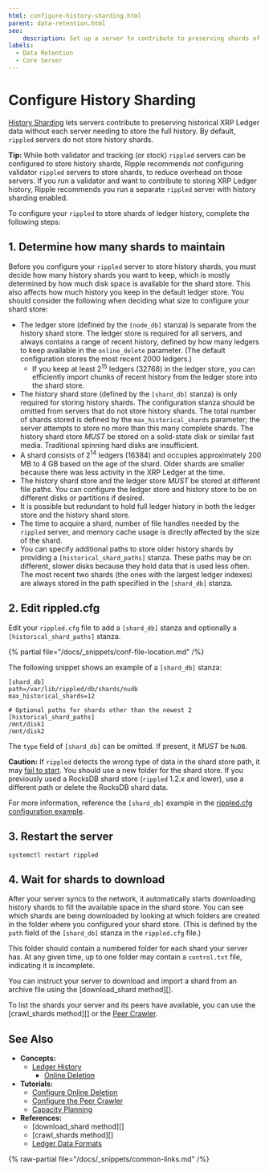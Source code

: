 ```yaml
---
html: configure-history-sharding.html
parent: data-retention.html
seo:
    description: Set up a server to contribute to preserving shards of historical XRP Ledger data.
labels:
  - Data Retention
  - Core Server
---
```

# Configure History Sharding

[History Sharding](history-sharding.md) lets servers contribute to preserving historical XRP Ledger data without each server needing to store the full history. By default, `rippled` servers do not store history shards.

**Tip:** While both validator and tracking (or stock) `rippled` servers can be configured to store history shards, Ripple recommends _not_ configuring validator `rippled` servers to store shards, to reduce overhead on those servers. If you run a validator and want to contribute to storing XRP Ledger history, Ripple recommends you run a separate `rippled` server with history sharding enabled.

To configure your `rippled` to store shards of ledger history, complete the following steps:

## 1. Determine how many shards to maintain

Before you configure your `rippled` server to store history shards, you must decide how many history shards you want to keep, which is mostly determined by how much disk space is available for the shard store. This also affects how much history you keep in the default ledger store. You should consider the following when deciding what size to configure your shard store:

- The ledger store (defined by the `[node_db]` stanza) is separate from the history shard store. The ledger store is required for all servers, and always contains a range of recent history, defined by how many ledgers to keep available in the `online_delete` parameter. (The default configuration stores the most recent 2000 ledgers.)
    - If you keep at least 2<sup>15</sup> ledgers (32768) in the ledger store, you can efficiently import chunks of recent history from the ledger store into the shard store.
- The history shard store (defined by the `[shard_db]` stanza) is only required for storing history shards. The configuration stanza should be omitted from servers that do not store history shards. The total number of shards stored is defined by the `max_historical_shards` parameter; the server attempts to store no more than this many complete shards. The history shard store _MUST_ be stored on a solid-state disk or similar fast media. Traditional spinning hard disks are insufficient.
- A shard consists of 2<sup>14</sup> ledgers (16384) and occupies approximately 200 MB to 4 GB based on the age of the shard. Older shards are smaller because there was less activity in the XRP Ledger at the time.
- The history shard store and the ledger store _MUST_ be stored at different file paths. You can configure the ledger store and history store to be on different disks or partitions if desired.
- It is possible but redundant to hold full ledger history in both the ledger store and the history shard store.
- The time to acquire a shard, number of file handles needed by the `rippled` server, and memory cache usage is directly affected by the size of the shard.
- You can specify additional paths to store older history shards by providing a `[historical_shard_paths]` stanza. These paths may be on different, slower disks because they hold data that is used less often. The most recent two shards (the ones with the largest ledger indexes) are always stored in the path specified in the `[shard_db]` stanza. 

## 2. Edit rippled.cfg

<!-- SPELLING_IGNORE: cfg -->

Edit your `rippled.cfg` file to add a `[shard_db]` stanza and optionally a `[historical_shard_paths]` stanza.

{% partial file="/docs/_snippets/conf-file-location.md" /%}

The following snippet shows an example of a `[shard_db]` stanza:

```
[shard_db]
path=/var/lib/rippled/db/shards/nudb
max_historical_shards=12

# Optional paths for shards other than the newest 2
[historical_shard_paths]
/mnt/disk1
/mnt/disk2
```

The `type` field of `[shard_db]` can be omitted. If present, it _MUST_ be `NuDB`.

**Caution:** If `rippled` detects the wrong type of data in the shard store path, it may [fail to start](../../troubleshooting/server-wont-start.md). You should use a new folder for the shard store. If you previously used a RocksDB shard store (`rippled` 1.2.x and lower), use a different path or delete the RocksDB shard data.

For more information, reference the `[shard_db]` example in the [rippled.cfg configuration example](https://github.com/XRPLF/rippled/blob/master/cfg/rippled-example.cfg).

## 3. Restart the server

```
systemctl restart rippled
```

## 4. Wait for shards to download

After your server syncs to the network, it automatically starts downloading history shards to fill the available space in the shard store. You can see which shards are being downloaded by looking at which folders are created in the folder where you configured your shard store. (This is defined by the `path` field of the `[shard_db]` stanza in the `rippled.cfg` file.)

This folder should contain a numbered folder for each shard your server has. At any given time, up to one folder may contain a `control.txt` file, indicating it is incomplete.

You can instruct your server to download and import a shard from an archive file using the [download_shard method][].

To list the shards your server and its peers have available, you can use the [crawl_shards method][] or the [Peer Crawler](../../../references/http-websocket-apis/peer-port-methods/peer-crawler.md).


## See Also

- **Concepts:**
    - [Ledger History](../../../concepts/networks-and-servers/ledger-history.md)
        - [Online Deletion](online-deletion.md)
- **Tutorials:**
    - [Configure Online Deletion](configure-online-deletion.md)
    - [Configure the Peer Crawler](../peering/configure-the-peer-crawler.md)
    - [Capacity Planning](../../installation/capacity-planning.md)
- **References:**
    - [download_shard method][]
    - [crawl_shards method][]
    - [Ledger Data Formats](../../../references/protocol/ledger-data/index.md)

{% raw-partial file="/docs/_snippets/common-links.md" /%}
